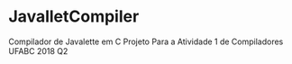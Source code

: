 # JavalletCompiler
Compilador de Javalette em C
Projeto Para a Atividade 1 de Compiladores UFABC 2018 Q2
